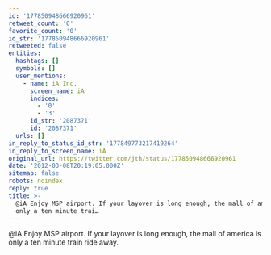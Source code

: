```yaml
---
id: '177850948666920961'
retweet_count: '0'
favorite_count: '0'
id_str: '177850948666920961'
retweeted: false
entities:
  hashtags: []
  symbols: []
  user_mentions:
    - name: iA Inc.
      screen_name: iA
      indices:
        - '0'
        - '3'
      id_str: '2087371'
      id: '2087371'
  urls: []
in_reply_to_status_id_str: '177849773217419264'
in_reply_to_screen_name: iA
original_url: https://twitter.com/jth/status/177850948666920961
date: '2012-03-08T20:19:05.000Z'
sitemap: false
robots: noindex
reply: true
title: >-
  @iA Enjoy MSP airport. If your layover is long enough, the mall of america is
  only a ten minute trai…
---
```


@iA Enjoy MSP airport. If your layover is long enough, the mall of america is only a ten minute train ride away.